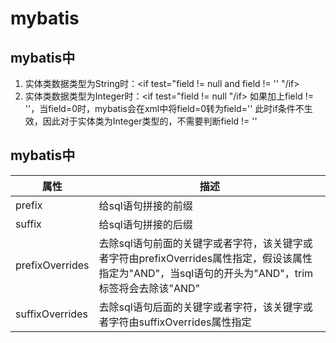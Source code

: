# mybatis

## mybatis中<if/>

1. 实体类数据类型为String时：<if test="field != null and field != '' "/if>
2. 实体类数据类型为Integer时：<if test="field != null "/if> 如果加上field != ''，当field=0时，mybatis会在xml中将field=0转为field='' 此时if条件不生效，因此对于实体类为Integer类型的，不需要判断field != ''

## mybatis中<trim/>

| 属性 | 描述 |
| ---- | ---- |
|  prefix    |  给sql语句拼接的前缀  |
|suffix|给sql语句拼接的后缀|
|prefixOverrides|去除sql语句前面的关键字或者字符，该关键字或者字符由prefixOverrides属性指定，假设该属性指定为"AND"，当sql语句的开头为"AND"，trim标签将会去除该"AND"|
|suffixOverrides|去除sql语句后面的关键字或者字符，该关键字或者字符由suffixOverrides属性指定|
